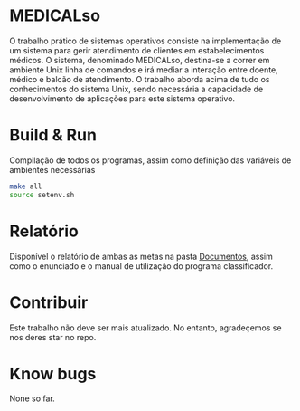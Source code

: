 # MEDICALso

O trabalho prático de sistemas operativos consiste na implementação de um sistema para gerir atendimento de clientes em estabelecimentos médicos. O sistema, denominado MEDICALso, destina-se a correr em ambiente Unix linha de comandos e irá mediar a interação entre doente, médico e balcão de atendimento. O trabalho aborda acima de tudo os conhecimentos do sistema Unix, sendo necessária a capacidade de desenvolvimento de aplicações para este sistema operativo.


# Build & Run


Compilação de todos os programas, assim como definição das variáveis de ambientes necessárias

```bash
make all
source setenv.sh
```
# Relatório
Disponível o relatório de ambas as metas na pasta [Documentos](https://github.com/sirNugg3ts/TP_SO_2122/tree/main/Documentos), assim como o enunciado e o manual de utilização do programa classificador.

# Contribuir
Este trabalho não deve ser mais atualizado. No entanto, agradeçemos se nos deres star no repo.

# Know bugs
None so far.
